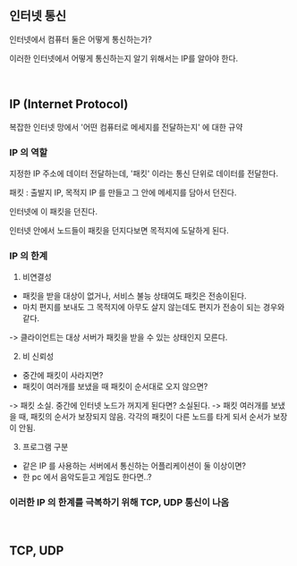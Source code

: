 ## 인터넷 통신

인터넷에서 컴퓨터 둘은 어떻게 통신하는가?

이러한 인터넷에서 어떻게 통신하는지 알기 위해서는 IP를 알아야 한다.

<br>

## IP (Internet Protocol)

복잡한 인터넷 망에서 '어떤 컴퓨터로 메세지를 전달하는지' 에 대한 규약

### IP 의 역할

지정한 IP 주소에 데이터 전달하는데, '패킷' 이라는 통신 단위로 데이터를 전달한다.

패킷 : 출발지 IP, 목적지 IP 를 만들고 그 안에 메세지를 담아서 던진다. 

인터넷에 이 패킷을 던진다.

인터넷 안에서 노드들이 패킷을 던지다보면 목적지에 도달하게 된다.

### IP 의 한계

1. 비연결성
- 패킷을 받을 대상이 없거나, 서비스 불능 상태여도 패킷은 전송이된다.
- 마치 편지를 보내도 그 목적지에 아무도 살지 않는데도 편지가 전송이 되는 경우와 같다.

-> 클라이언트는 대상 서버가 패킷을 받을 수 있는 상태인지 모른다. 


2. 비 신뢰성
- 중간에 패킷이 사라지면?
- 패킷이 여러개를 보냈을 때 패킷이 순서대로 오지 않으면?

-> 패킷 소실. 중간에 인터넷 노드가 꺼지게 된다면? 소실된다.
-> 패킷 여러개를 보냈을 때, 패킷의 순서가 보장되지 않음. 각각의 패킷이 다른 노드를 타게 되서 순서가 보장이 안됨. 

3. 프로그램 구분
- 같은 IP 를 사용하는 서버에서 통신하는 어플리케이션이 둘 이상이면?
- 한 pc 에서 음악도듣고 게임도 한다면..?


### 이러한 IP 의 한계를 극복하기 위해 TCP, UDP 통신이 나옴

<br>

## TCP, UDP







